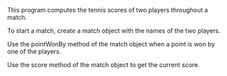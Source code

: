 This program computes the tennis scores of two players throughout a match.

To start a match, create a match object with the names of the two players.

Use the pointWonBy method of the match object when a point is won by one of the players.

Use the score method of the match object to get the current score.